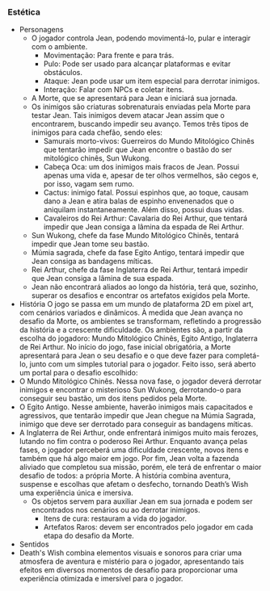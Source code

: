 ### Estética
        
- Personagens
    - O jogador controla Jean, podendo movimentá-lo, pular e interagir com o ambiente.
        - Movimentação: Para frente e para trás.
        - Pulo: Pode ser usado para alcançar plataformas e evitar obstáculos.
        - Ataque: Jean pode usar um item especial para derrotar inimigos.
        - Interação: Falar com NPCs e coletar itens.
    - A Morte, que se apresentará para Jean e iniciará sua jornada.
    - Os inimigos são criaturas sobrenaturais enviadas pela Morte para testar Jean. Tais inimigos devem atacar Jean assim que o encontrarem, buscando impedir seu avanço. Temos três tipos de inimigos para cada chefão, sendo eles:
        - Samurais morto-vivos: Guerreiros do Mundo Mitológico Chinês que tentarão impedir que Jean encontre o bastão do ser mitológico chinês, Sun Wukong.
        - Cabeça Oca: um dos inimigos mais fracos de Jean. Possui apenas uma vida e, apesar de ter olhos vermelhos, são cegos e, por isso, vagam sem rumo.
        - Cactus: inimigo fatal. Possui espinhos que, ao toque, causam dano a Jean e atira balas de espinho envenenados que o aniquilam instantaneamente. Além disso, possui duas vidas.
        - Cavaleiros do Rei Arthur: Cavalaria do Rei Arthur, que tentará impedir que Jean consiga a lâmina da espada de Rei Arthur.
    - Sun Wukong, chefe da fase Mundo Mitológico Chinês, tentará impedir que Jean tome seu bastão.
    - Múmia sagrada, chefe da fase Egito Antigo, tentará impedir que Jean consiga as bandagens míticas.
    - Rei Arthur, chefe da fase Inglaterra de Rei Arthur, tentará impedir que Jean consiga a lâmina de sua espada.
    - Jean não encontrará aliados ao longo da história, terá que, sozinho, superar os desafios e encontrar os artefatos exigidos pela Morte.
- História
O jogo se passa em um mundo de plataforma 2D em pixel art, com cenários variados e dinâmicos. À medida que Jean avança no desafio da Morte, os ambientes se transformam, refletindo a progressão da história e a crescente dificuldade. Os ambientes são, a partir da escolha do jogadoro: Mundo Mitológico Chinês, Egito Antigo, Inglaterra de Rei Arthur. No início do jogo, fase inicial obrigatória, a Morte apresentará para Jean o seu desafio e o que deve fazer para completá-lo, junto com um simples tutorial para o jogador. Feito isso, será aberto um portal para o desafio escolhido:
- O Mundo Mitológico Chinês. Nessa nova fase, o jogador deverá derrotar inimigos e encontrar o misterioso Sun Wukong, derrotando-o para conseguir seu bastão, um dos itens pedidos pela Morte.
- O Egito Antigo. Nesse ambiente, haverão inimigos mais capacitados e agressivos, que tentarão impedir que Jean chegue na Múmia Sagrada, inimigo que deve ser derrotado para conseguir as bandagens míticas.
- A Inglaterra de Rei Arthur, onde enfrentará inimigos muito mais ferozes, lutando no fim contra o poderoso Rei Arthur.
Enquanto avança pelas fases, o jogador perceberá uma dificuldade crescente, novos itens e também que há algo maior em jogo. Por fim, Jean volta a fazenda aliviado que completou sua missão, porém, ele terá de enfrentar o maior desafio de todos: a própria Morte. A história combina aventura, suspense e escolhas que afetam o desfecho, tornando Death’s Wish uma experiência única e imersiva.
    - Os objetos servem para auxiliar Jean em sua jornada e podem ser encontrados nos cenários ou ao derrotar inimigos.
        - Itens de cura: restauram a vida do jogador.
        - Artefatos Raros: devem ser encontrados pelo jogador em cada etapa do desafio da Morte.
- Sentidos
- Death's Wish combina elementos visuais e sonoros para criar uma atmosfera de aventura e mistério para o jogador, apresentando tais efeitos em diversos momentos de desafio para proporcionar uma experiência otimizada e imersível para o jogador.


